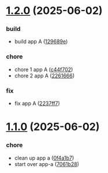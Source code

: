 # [1.2.0](https://github.com/alyssariah/monorepo-changeset/compare/app-a@v1.1.0...app-a@1.2.0) (2025-06-02)

### build

- build app A ([129689e](https://github.com/alyssariah/monorepo-changeset/commit/129689ed5fb9f48e04f9ec87708cb304aadc41fa))

### chore

- chore 1 app A ([c44f702](https://github.com/alyssariah/monorepo-changeset/commit/c44f702fd1790f5877573d694b98d6d07b75cd8f))
- chore 2 app A ([2261666](https://github.com/alyssariah/monorepo-changeset/commit/226166640629d7f470dffadacce26468f58fbd06))

### fix

- fix app A ([2237ff7](https://github.com/alyssariah/monorepo-changeset/commit/2237ff7d82ff27262481eaa249e947e2dc2be825))

# [1.1.0](https://github.com/alyssariah/monorepo-changeset/compare/app-a@1.0.0...app-a@1.1.0) (2025-06-02)

### chore

- clean up app a ([0f4a1b7](https://github.com/alyssariah/monorepo-changeset/commit/0f4a1b78cdc7231ada8f23c6687ec5e2aafe8312))
- start over app-a ([7061b28](https://github.com/alyssariah/monorepo-changeset/commit/7061b28135c7722ecbf20e1a70c7c3e5b85420f1))
